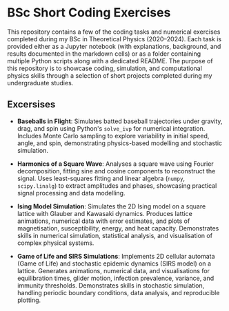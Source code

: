 # BSc Short Coding Exercises

This repository contains a few of the coding tasks and numerical exercises completed during my BSc in Theoretical Physics (2020–2024). Each task is provided either as a Jupyter notebook (with explanations, background, and results documented in the markdown cells) or as a folder containing multiple Python scripts along with a dedicated README. The purpose of this repository is to showcase coding, simulation, and computational physics skills through a selection of short projects completed during my undergraduate studies.

## Excersises

* **Baseballs in Flight**: Simulates batted baseball trajectories under gravity, drag, and spin using Python's `solve_ivp` for numerical integration. Includes Monte Carlo sampling to explore variability in initial speed, angle, and spin, demonstrating physics-based modelling and stochastic simulation.

* **Harmonics of a Square Wave**: Analyses a square wave using Fourier decomposition, fitting sine and cosine components to reconstruct the signal. Uses least-squares fitting and linear algebra (`numpy`, `scipy.linalg`) to extract amplitudes and phases, showcasing practical signal processing and data modelling.

* **Ising Model Simulation**: Simulates the 2D Ising model on a square lattice with Glauber and Kawasaki dynamics. Produces lattice animations, numerical data with error estimates, and plots of magnetisation, susceptibility, energy, and heat capacity. Demonstrates skills in numerical simulation, statistical analysis, and visualisation of complex physical systems.

* **Game of Life and SIRS Simulations**: Implements 2D cellular automata (Game of Life) and stochastic epidemic dynamics (SIRS model) on a lattice. Generates animations, numerical data, and visualisations for equilibration times, glider motion, infection prevalence, variance, and immunity thresholds. Demonstrates skills in stochastic simulation, handling periodic boundary conditions, data analysis, and reproducible plotting.
